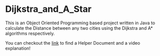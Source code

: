 # Dijkstra_and_A_Star

This is an Object Oriented Programming based project written in Java to calculate the Distance between any two cities using the Dijkstra and A* algorithms respectively.

You can checkout the [link](https://drive.google.com/drive/folders/1GD7X1Cu34LKMs5nn7t87rMAySfDyaDSQ?usp=sharing) to find a Helper Document and a video explanation!
